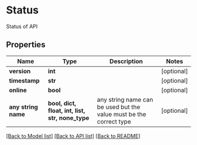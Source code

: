 # Status

Status of API

## Properties
Name | Type | Description | Notes
------------ | ------------- | ------------- | -------------
**version** | **int** |  | [optional] 
**timestamp** | **str** |  | [optional] 
**online** | **bool** |  | [optional] 
**any string name** | **bool, dict, float, int, list, str, none_type** | any string name can be used but the value must be the correct type | [optional]

[[Back to Model list]](../README.md#documentation-for-models) [[Back to API list]](../README.md#documentation-for-api-endpoints) [[Back to README]](../README.md)


